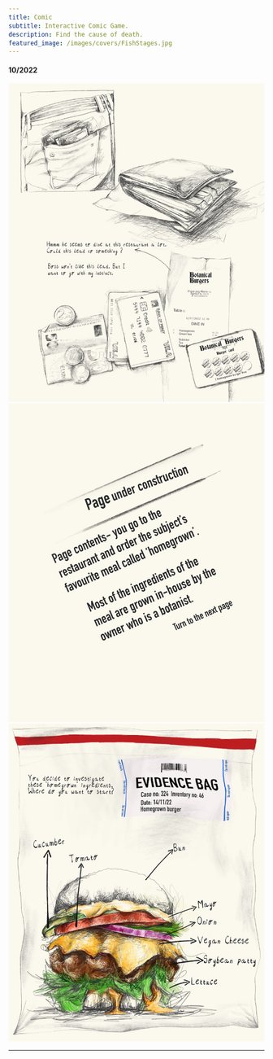 ```yaml
---
title: Comic
subtitle: Interactive Comic Game.
description: Find the cause of death.
featured_image: /images/covers/FishStages.jpg
---
```


#### 10/2022

<img src="/images/comic/wallet1.jpg">

<img src="/images/comic/wallet2.jpg">

<img src="/images/comic/wallet3.jpg">

---

